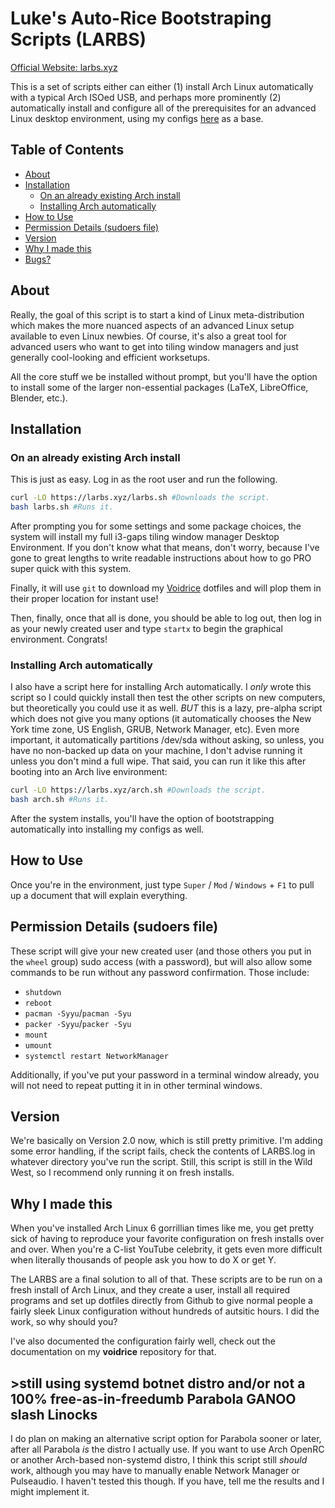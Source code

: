 # Luke's Auto-Rice Bootstraping Scripts (LARBS)

[Official Website: larbs.xyz](https://larbs.xyz)

This is a set of scripts either can either (1) install Arch Linux automatically
with a typical Arch ISOed USB, and perhaps more prominently (2) automatically
install and configure all of the prerequisites for an advanced Linux desktop
environment, using my configs [here](https://github.com/LukeSmithxyz/voidrice)
as a base.


## Table of Contents

 - [About](#about)
 - [Installation](#installation)
   - [On an already existing Arch install](#on-an-already-existing-arch-install)
   - [Installing Arch automatically](#installing-arch-automatically)
 - [How to Use](#how-to-use)
 - [Permission Details (sudoers file)](#permission-details-sudoers-file)
 - [Version](#version)
 - [Why I made this](#why-i-made-this)
 - [Bugs?](#bugs)


## About

Really, the goal of this script is to start a kind of Linux meta-distribution
which makes the more nuanced aspects of an advanced Linux setup available to
even Linux newbies. Of course, it's also a great tool for advanced users who
want to get into tiling window managers and just generally cool-looking and
efficient worksetups.

All the core stuff we be installed without prompt, but you'll have the option
to install some of the larger non-essential packages (LaTeX, LibreOffice,
Blender, etc.).


## Installation

### On an already existing Arch install

This is just as easy. Log in as the root user and run the following.

```sh
curl -LO https://larbs.xyz/larbs.sh #Downloads the script.
bash larbs.sh #Runs it.
```

After prompting you for some settings and some package choices, the system will
install my full i3-gaps tiling window manager Desktop Environment. If you don't
know what that means, don't worry, because I've gone to great lengths to write
readable instructions about how to go PRO super quick with this system.

Finally, it will use `git` to download my
[Voidrice](https://github.com/lukesmithxyz/voidrice)
dotfiles and will plop them in their proper location for instant use!

Then, finally, once that all is done, you should be able to log out, then log in
as your newly created user and type `startx` to begin the graphical environment.
Congrats!

### Installing Arch automatically

I also have a script here for installing Arch automatically. I *only* wrote this
script so I could quickly install then test the other scripts on new computers,
but theoretically you could use it as well. *BUT* this is a lazy, pre-alpha
script which does not give you many options (it automatically chooses the New
York time zone, US English, GRUB, Network Manager, etc). Even more important, it
automatically partitions /dev/sda without asking, so unless, you have no
non-backed up data on your machine, I don't advise running it unless you don't
mind a full wipe. That said, you can run it like this after booting into an Arch
live environment:

```sh
curl -LO https://larbs.xyz/arch.sh #Downloads the script.
bash arch.sh #Runs it.
```

After the system installs, you'll have the option of bootstrapping automatically
into installing my configs as well.


## How to Use

Once you're in the environment, just type `Super` / `Mod` / `Windows` + `F1` to
pull up a document that will explain everything.


## Permission Details (sudoers file)

These script will give your new created user (and those others you put in the
`wheel` group) sudo access (with a password), but will also allow some commands
to be run without any password confirmation. Those include:

+ `shutdown`
+ `reboot`
+ `pacman -Syyu`/`pacman -Syu`
+ `packer -Syyu`/`packer -Syu`
+ `mount`
+ `umount`
+ `systemctl restart NetworkManager`

Additionally, if you've put your password in a terminal window already, you will
not need to repeat putting it in in other terminal windows.


## Version

We're basically on Version 2.0 now, which is still pretty primitive. I'm adding
some error handling, if the script fails, check the contents of LARBS.log in
whatever directory you've run the script. Still, this script is still in the
Wild West, so I recommend only running it on fresh installs.


## Why I made this

When you've installed Arch Linux 6 gorrillian times like me, you get pretty sick
of having to reproduce your favorite configuration on fresh installs over and
over. When you're a C-list YouTube celebrity, it gets even more difficult when
literally thousands of people ask you how to do X or get Y.

The LARBS are a final solution to all of that. These scripts are to be run on a
fresh install of Arch Linux, and they create a user, install all required
programs and set up dotfiles directly from Github to give normal people a fairly
sleek Linux configuration without hundreds of autsitic hours. I did the work, so
why should you?

I've also documented the configuration fairly well, check out the documentation
on my **voidrice** repository for that.

## >still using systemd botnet distro and/or not a 100% free-as-in-freedumb Parabola GANOO slash Linocks

I do plan on making an alternative script option for Parabola sooner or later,
after all Parabola *is* the distro I actually use. If you want to use Arch
OpenRC or another Arch-based non-systemd distro, I think this script still
*should* work, although you may have to manually enable Network Manager or
Pulseaudio. I haven't tested this though. If you have, tell me the results and
I might implement it.

